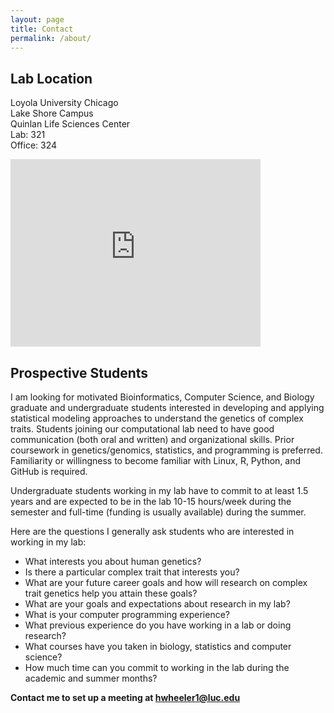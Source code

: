 ```yaml
---
layout: page
title: Contact
permalink: /about/
---
```

## Lab Location

Loyola University Chicago  
Lake Shore Campus  
Quinlan Life Sciences Center  
Lab: 321  
Office: 324  

<iframe src="https://www.google.com/maps/embed?pb=!1m18!1m12!1m3!1d2965.0788172864377!2d-87.657586!3d41.99858400000001!2m3!1f0!2f0!3f0!3m2!1i1024!2i768!4f13.1!3m3!1m2!1s0x880fd1a09722a82b%3A0xbae2050b72dffcd7!2sLoyola+University+(Quinlan+Life+Sciences+Center)!5e0!3m2!1sen!2sus!4v1430425331899" width="400" height="300" frameborder="0" style="border:0"></iframe>

## Prospective Students

I am looking for motivated Bioinformatics, Computer Science, and Biology  graduate and undergraduate students interested in developing and applying statistical modeling approaches to understand the genetics of complex traits. Students joining our computational lab need to have good communication (both oral and written) and organizational skills. Prior coursework in genetics/genomics, statistics, and programming is preferred. Familiarity or willingness to become familiar with Linux, R, Python, and GitHub is required.

Undergraduate students working in my lab have to commit to at least 1.5 years and are expected to be in the lab 10-15 hours/week during the semester and full-time (funding is usually available) during the summer. 

Here are the questions I generally ask students who are interested in working in my lab:

- What interests you about human genetics?
- Is there a particular complex trait that interests you?
- What are your future career goals and how will research on complex trait genetics help you attain these goals?
- What are your goals and expectations about research in my lab?
- What is your computer programming experience?
- What previous experience do you have working in a lab or doing research?
- What courses have you taken in biology, statistics and computer science?
- How much time can you commit to working in the lab during the academic and summer months?

**Contact me to set up a meeting at [hwheeler1@luc.edu](mailto:hwheeler1@luc.edu)**

